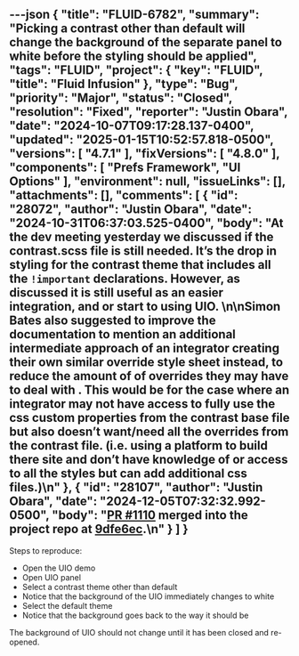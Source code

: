 ---json
{
  "title": "FLUID-6782",
  "summary": "Picking a contrast other than default will change the background of the separate panel to white before the styling should be applied",
  "tags": "FLUID",
  "project": {
    "key": "FLUID",
    "title": "Fluid Infusion"
  },
  "type": "Bug",
  "priority": "Major",
  "status": "Closed",
  "resolution": "Fixed",
  "reporter": "Justin Obara",
  "date": "2024-10-07T09:17:28.137-0400",
  "updated": "2025-01-15T10:52:57.818-0500",
  "versions": [
    "4.7.1"
  ],
  "fixVersions": [
    "4.8.0"
  ],
  "components": [
    "Prefs Framework",
    "UI Options"
  ],
  "environment": null,
  "issueLinks": [],
  "attachments": [],
  "comments": [
    {
      "id": "28072",
      "author": "Justin Obara",
      "date": "2024-10-31T06:37:03.525-0400",
      "body": "At the dev meeting yesterday we discussed if the contrast.scss file is still needed. It’s the drop in styling for the contrast theme that includes all the `!important` declarations. However, as discussed it is still useful as an easier integration, and or start to using UIO.&#x20;\n\nSimon Bates also suggested to improve the documentation to   mention an additional intermediate approach of an integrator creating their own similar override style sheet instead, to reduce the amount of of overrides they may have to deal with . This would be for the case where an integrator may not have access to fully use the css custom properties from the contrast base file but also doesn’t want/need all the overrides from the contrast file. (i.e. using a platform to build there site and don’t have knowledge of or access to all the styles but can add additional css files.)\n"
    },
    {
      "id": "28107",
      "author": "Justin Obara",
      "date": "2024-12-05T07:32:32.992-0500",
      "body": "[PR #1110](https://github.com/fluid-project/infusion/pull/1110) merged into the project repo at [9dfe6ec](https://github.com/fluid-project/infusion/commit/9dfe6eccbb6026d101eb4b62d49e3ec4dcd80d92).\n"
    }
  ]
}
---
Steps to reproduce:

* Open the UIO demo
* Open UIO panel
* Select a contrast theme other than default
* Notice that the background of the UIO immediately changes to white
* Select the default theme
* Notice that the background goes back to the way it should be

The background of UIO should not change until it has been closed and re-opened.&#x20;

        